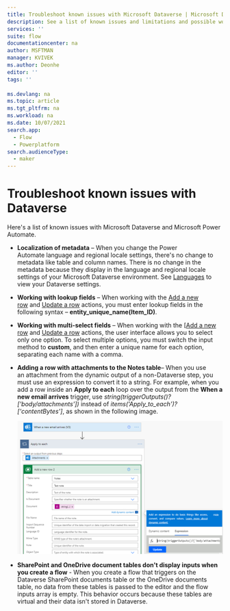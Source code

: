 ```yaml
---
title: Troubleshoot known issues with Microsoft Dataverse | Microsoft Docs
description: See a list of known issues and limitations and possible workarounds for Dataverse.  
services: ''
suite: flow
documentationcenter: na
author: MSFTMAN
manager: KVIVEK
ms.author: Deonhe
editor: ''
tags: ''

ms.devlang: na
ms.topic: article
ms.tgt_pltfrm: na
ms.workload: na
ms.date: 10/07/2021
search.app: 
  - Flow
  - Powerplatform
search.audienceType: 
  - maker
---
```


# Troubleshoot known issues with Dataverse

Here's a list of known issues with Microsoft Dataverse and Microsoft Power Automate.

- **Localization of metadata** – When you change the Power Automate language and regional locale settings, there's no change to metadata like table and column names. There is no change in the metadata because they display in the language and regional locale settings of your Microsoft Dataverse environment. See [Languages](https://docs.microsoft.com/powerapps/user/set-personal-options#languages-tab-options) to view your Dataverse settings.

- **Working with lookup fields** – When working with the [Add a new row](./create.md) and [Update a row](./update.md) actions, you must enter lookup fields in the following syntax – **entity_unique_name(Item_ID)**.

- **Working with multi-select fields** – When working with the [[Add a new row](./create.md) and [Update a row](./update.md) actions, the user interface allows you to select only one option. To select multiple options, you must switch the input method to **custom**, and then enter a unique name for each option, separating each name with a comma.

- **Adding a row with attachments to the Notes table**– When you use an attachment from the dynamic output of a non-Dataverse step, you must use an expression to convert it to a string. For example, when you add a row inside an **Apply to each** loop over the output from the **When a new email arrives** trigger, use *string(triggerOutputs()?['body/attachments'])* instead of *items('Apply_to_each')?['contentBytes']*, as shown in the following image.

   ![Screenshot that shows a string expression being used.](../media/known-issues-dataverse/string-expression.png)

- **SharePoint and OneDrive document tables don't display inputs when you create a flow** - When you create a flow that triggers on the Dataverse SharePoint documents table or the OneDrive documents table, no data from these tables is passed to the editor and the flow inputs array is empty. This behavior occurs because these tables are virtual and their data isn't stored in Dataverse.

